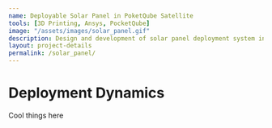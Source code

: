 ```yaml
---
name: Deployable Solar Panel in PoketQube Satellite
tools: [3D Printing, Ansys, PocketQube]
image: "/assets/images/solar_panel.gif"
description: Design and development of solar panel deployment system in 1.5P PocketQube satellite. 
layout: project-details
permalink: /solar_panel/
---
```


<div class="center-text floating-rectangle">
<h1> Deployment Dynamics </h1>
<p>
Cool things here
</p>
</div>